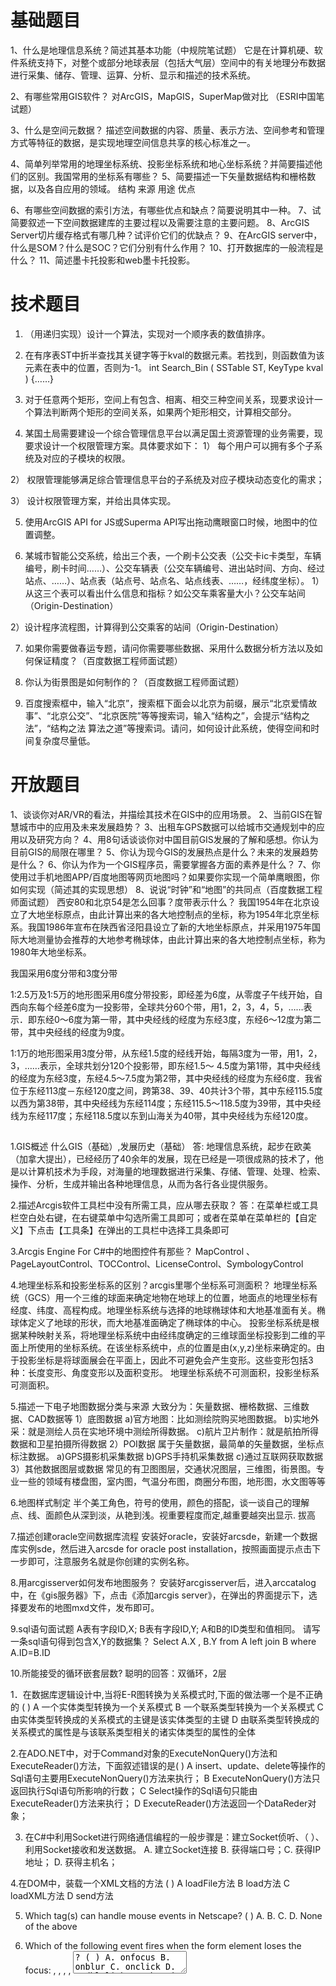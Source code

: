 # 基础题目

1、什么是地理信息系统？简述其基本功能（中规院笔试题）
它是在计算机硬、软件系统支持下，对整个或部分地球表层（包括大气层）空间中的有关地理分布数据进行采集、储存、管理、运算、分析、显示和描述的技术系统。

2、有哪些常用GIS软件？
对ArcGIS，MapGIS，SuperMap做对比 （ESRI中国笔试题）

3、什么是空间元数据？
描述空间数据的内容、质量、表示方法、空间参考和管理方式等特征的数据，是实现地理空间信息共享的核心标准之一。

4、简单列举常用的地理坐标系统、投影坐标系统和地心坐标系统？并简要描述他们的区别。我国常用的坐标系有哪些？
5、简要描述一下矢量数据结构和栅格数据，以及各自应用的领域。
结构 来源 用途 优点

6、有哪些空间数据的索引方法，有哪些优点和缺点？简要说明其中一种。
7、试简要叙述一下空间数据建库的主要过程以及需要注意的主要问题。
8、ArcGIS Server切片缓存格式有哪几种？试评价它们的优缺点？
9、在ArcGIS server中，什么是SOM？什么是SOC？它们分别有什么作用？
10、打开数据库的一般流程是什么？
11、简述墨卡托投影和web墨卡托投影。

# 技术题目

1. （用递归实现）设计一个算法，实现对一个顺序表的数值排序。

2. 在有序表ST中折半查找其关键字等于kval的数据元素。若找到，则函数值为该元素在表中的位置，否则为-1。
int Search_Bin ( SSTable ST, KeyType kval ) {……}

3. 对于任意两个矩形，空间上有包含、相离、相交三种空间关系，现要求设计一个算法判断两个矩形的空间关系，如果两个矩形相交，计算相交部分。

4. 某国土局需要建设一个综合管理信息平台以满足国土资源管理的业务需要，现要求设计一个权限管理方案。具体要求如下：
1） 每个用户可以拥有多个子系统及对应的子模块的权限。

2） 权限管理能够满足综合管理信息平台的子系统及对应子模块动态变化的需求；

3） 设计权限管理方案，并给出具体实现。

5. 使用ArcGIS API for JS或Superma API写出拖动鹰眼窗口时候，地图中的位置调整。

6. 某城市智能公交系统，给出三个表，一个刷卡公交表（公交卡ic卡类型，车辆编号，刷卡时间……）、公交车辆表（公交车辆编号、进出站时间、方向、经过站点、……）、站点表（站点号、站点名、站点线表、……，经纬度坐标）。
1） 从这三个表可以看出什么信息和指标？如公交车乘客量大小？公交车站间（Origin-Destination）

2）设计程序流程图，计算得到公交乘客的站间（Origin-Destination）

7. 如果你需要做春运专题，请问你需要哪些数据、采用什么数据分析方法以及如何保证精度？（百度数据工程师面试题）

8. 你认为街景图是如何制作的？（百度数据工程师面试题）
   
9. 百度搜索框中，输入“北京”，搜索框下面会以北京为前缀，展示“北京爱情故事”、“北京公交”、“北京医院”等等搜索词，输入“结构之”，会提示“结构之法”，“结构之法 算法之道”等搜索词。请问，如何设计此系统，使得空间和时间复杂度尽量低。

# 开放题目

1、谈谈你对AR/VR的看法，并描绘其技术在GIS中的应用场景。
2、当前GIS在智慧城市中的应用及未来发展趋势？
3、出租车GPS数据可以给城市交通规划中的应用以及研究方向？
4、用8句话谈谈你对中国目前GIS发展的了解和感想。你认为目前GIS的局限在哪里？
5、你认为现今GIS的发展热点是什么？未来的发展趋势是什么？
6、你认为作为一个GIS程序员，需要掌握各方面的素养是什么？
7、你使用过手机地图APP/百度地图等网页地图吗？如果要你实现一个简单鹰眼图，你如何实现（简述其的实现思想）
8、说说“时钟”和“地图”的共同点（百度数据工程师面试题）
西安80和北京54是怎么回事？度带表示什么？
我国1954年在北京设立了大地坐标原点，由此计算出来的各大地控制点的坐标，称为1954年北京坐标系。我国1986年宣布在陕西省泾阳县设立了新的大地坐标原点，并采用1975年国际大地测量协会推荐的大地参考椭球体，由此计算出来的各大地控制点坐标，称为1980年大地坐标系。

我国采用6度分带和3度分带

  1∶2.5万及1∶5万的地形图采用6度分带投影，即经差为6度，从零度子午线开始，自西向东每个经差6度为一投影带，全球共分60个带，用1，2，3，4，5，……表示．即东经0～6度为第一带，其中央经线的经度为东经3度，东经6～12度为第二带，其中央经线的经度为9度。

  1∶1万的地形图采用3度分带，从东经1.5度的经线开始，每隔3度为一带，用1，2，3，……表示，全球共划分120个投影带，即东经1.5～ 4.5度为第1带，其中央经线的经度为东经3度，东经4.5～7.5度为第2带，其中央经线的经度为东经6度．我省位于东经113度－东经120度之间，跨第38、39、40共计3个带，其中东经115.5度以西为第38带，其中央经线为东经114度；东经115.5～118.5度为39带，其中央经线为东经117度；东经118.5度以东到山海关为40带，其中央经线为东经120度。


##
1.GIS概述 什么GIS（基础）,发展历史（基础） 答: 地理信息系统，起步在欧美（加拿大提出），已经经历了40余年的发展，现在已经是一项很成熟的技术了，他是以计算机技术为手段，对海量的地理数据进行采集、存储、管理、处理、检索、操作、分析，生成并输出各种地理信息，从而为各行各业提供服务。

2.描述Arcgis软件工具栏中没有所需工具，应从哪去获取？
答：在菜单栏或工具栏空白处右键，在右键菜单中勾选所需工具即可；或者在菜单在菜单栏的【自定义】下点击【工具条】在弹出的工具栏中选择工具条即可

3.Arcgis Engine For C#中的地图控件有那些？
MapControl 、PageLayoutControl、TOCControl、LicenseControl、SymbologyControl

4.地理坐标系和投影坐标系的区别？arcgis里哪个坐标系可测面积？
地理坐标系统（GCS）用一个三维的球面来确定地物在地球上的位置，地面点的地理坐标有经度、纬度、高程构成。地理坐标系统与选择的地球椭球体和大地基准面有关。椭球体定义了地球的形状，而大地基准面确定了椭球体的中心。 投影坐标系统是根据某种映射关系，将地理坐标系统中由经纬度确定的三维球面坐标投影到二维的平面上所使用的坐标系统。在该坐标系统中，点的位置是由(x,y,z)坐标来确定的。由于投影坐标是将球面展会在平面上，因此不可避免会产生变形。这些变形包括3种：长度变形、角度变形以及面积变形。 地理坐标系统不可测面积，投影坐标系可测面积。

5.描述一下电子地图数据分类与来源
大致分为：矢量数据、栅格数据、三维数据、CAD数据等 1）底图数据 a)官方地图：比如测绘院购买地图数据。 b)实地外采：就是测绘人员在实地环境中测绘所得数据。 c)航片卫片制作：就是航拍所得数据和卫星拍摄所得数据 2）POI数据 属于矢量数据，最简单的矢量数据，坐标点标注数据。 a)GPS摄影机采集数据 b)GPS手持机采集数据 c)通过互联网获取数据 3）其他数据图层或数据 常见的有卫图图层，交通状况图层，三维图，街景图。专业一些的领域有楼盘图，室内图，气温分布图，商圈分布图，地形图，水文图等等

6.地图样式制定
半个美工角色，符号的使用，颜色的搭配，谈一谈自己的理解 点、线、面颜色从深到淡，从艳到浅。视重要程度而定,越重要越突出显示. 拔高

7.描述创建oracle空间数据库流程
安装好oracle，安装好arcsde，新建一个数据库实例sde，然后进入arcsde for oracle post installation，按照画面提示点击下一步即可，注意服务名就是你创建的实例名称。

8.用arcgisserver如何发布地图服务？
安装好arcgisserver后，进入arccatalog中，在《gis服务器》下，点击《添加arcgis server》，在弹出的界面提示下，选择要发布的地图mxd文件，发布即可。

9.sql语句面试题
A表有字段ID,X; B表有字段ID,Y; A和B的ID类型和值相同。 请写一条sql语句得到包含X,Y的数据集？ Select A.X , B.Y from A left join B where A.ID=B.ID

10.所能接受的循环嵌套层数?
聪明的回答：双循环，2层

1．在数据库逻辑设计中,当将E-R图转换为关系模式时,下面的做法哪一个是不正确的 ( )
A 一个实体类型转换为一个关系模式 B 一个联系类型转换为一个关系模式 C 由实体类型转换成的关系模式的主键是该实体类型的主键 D 由联系类型转换成的关系模式的属性是与该联系类型相关的诸实体类型的属性的全体

2.在ADO.NET中，对于Command对象的ExecuteNonQuery()方法和ExecuteReader()方法，下面叙述错误的是( )
A insert、update、delete等操作的Sql语句主要用ExecuteNonQuery()方法来执行； B ExecuteNonQuery()方法只返回执行Sql语句所影响的行数； C Select操作的Sql语句只能由ExecuteReader()方法来执行； D ExecuteReader()方法返回一个DataReder对象；

3. 在C#中利用Socket进行网络通信编程的一般步骤是：建立Socket侦听、（ ）、利用Socket接收和发送数据。
A. 建立Socket连接 B. 获得端口号；C. 获得IP地址； D. 获得主机名；

4.在DOM中，装载一个XML文档的方法 ( )
A loadFile方法 B load方法 C loadXML方法 D send方法

5.  Which tag(s) can handle mouse events in Netscape? ( )
A.   B.  C. 
D.  None of the above

6.  Which of the following event fires when the form element loses the focus: , , , , <textarea>? ( ) A.  onfocus B.  onblur C.  onclick D.  ondblclick 7.  What is the correct syntax for referring to an external script called " abc.js"?( ) A. <script href=" abc.js"> B. <script name=" abc.js"> C. <script src=" abc.js"> D.  None of the above 选择题答案：1D 2C 3 A 4B 5B 6 B 7C 8.B/S模式中客户端向服务器发送请求有几种方式。 9.SQLSERVER服务器中，给定表 table1 中有两个字段 ID、LastUpdateDate，ID表示更新的事务号， LastUpdateDate表示更新时的服务器时间，请使用一句SQL语句获得最后更新的事务号。 10.简述你对类、对象、接口它们之间关系的理解。 对象是类的实例化，需要被继承之后才能发挥作用的类 11.你使用过 Google 地图吗？如果要你实现一个简单鹰眼图，你如何实现（简述其的实现思想） 12.列举一些你曾经参与的项目，以及你在该项目中的角色，和你在该项目中获得的收获。 城信所GIS程序员笔试部分题目：（完全原题） 1.什么是元数据？ 元数据就是用来定义数据的数据metadata 2.简单列举常用的地理坐标系统、投影坐标系统和地心坐标系统？并简要描述他们的区别。 地理坐标系统：WGS84； 投影坐标系统：北京54，西安80。 地理坐标系统与投影坐标系统的区别： 1）.地理坐标系统是以经纬度为地图的存储单位，确定一个可以量化计算的椭球体，还有一个可以将该椭球体定位的大地基准面。 2）.投影坐标系统是以长度单位（通常是米）来进行地图的存储，要确定一个投影坐标，首先要有一个球面坐标，然后就是转化过程，即通过一定的算法（高斯克吕格就是一种投影算法），将该球面坐标投影成为平面坐标。 3.简要描述一下矢量数据结构和栅格数据，以及各自应用的领域。 a.栅格结构是以规则的阵列来表示空间地物或现象分布的数据组织，组织中的每个数据表示地物或现象的非几何属性特征。 b.矢量数据结构是通过记录坐标的方式尽可能精确地表示点、线和多边形等地理实体，坐标空间设为连续，允许任意位置、长度和面积的精确定义。 c.栅格数据操作总的来说容易实现，矢量数据操作则比较复杂； d.栅格结构是矢量结构在某种程度上的一种近似，对于同一地物达到于矢量数据相同的精度需要更大量的数据；在坐标位置搜索、计算多边形形状面积等方面栅格结构更为有效，而且易于遥感相结合，易于信息共享； e.矢量结构对于拓扑关系的搜索则更为高效，网络信息只有用矢量才能完全描述，而且精度较高。对于地理信息系统软件来说，两者共存，各自发挥优势是十分有效的。 4.有哪些空间数据的索引方法，有哪些优点和缺点？简要说明其中一种。 a.简单网格空间索引：把空间划分为大小相同的网格。根据每个实体的空间范围把实体网格划成不同的部分，每个梅岭记录落入该格内的空间实体的编号，每一部分对应的网格分别增加新的记录以反映当前处理实体； b.KD树：是一种基于点的动态索引方法。在二维坐标下，根据插入结点的X,Y坐标对空间进行交叉分割，把数据递归地划分为一个二叉查找树； c.R树：R树由中间结点和叶结点组成，实际数据对象的最小外接矩形存储在叶结点中，中间结点通过聚集其低层结点的外接矩形形成，包含所有这些外接矩形。 5.试简要叙述一下空间数据建库的主要过程以及需要注意的主要问题。 完整的数据建库过程包括：数据库建模过程、数据监理过程、利用各种工具将各种数据入库的过程。 A．数据库建模过程。这一过程主要是根据行业应用特点及对其的理解，制定出比较规范的数据规范，在逻辑上建设数据库。 B. 数据监理过程。这一过程主要是检测数据的正确性，从而保证建库的准确性。 C．狭义上的建库主要是指利用各种工具将各种数据入库的过程。在这个过程中最重要的是多源数据的集成问题。数据格式转换模式格式转换模式是传统的GIS数据集成方法，也是入库的基本思想。在这种模式下，其他数据格式经专门的数据转换程序进行格式转换后，就可以进行入库了。这是目前GIS系统集成的主要办法。基本上每个GIS平台都提供了一些数据转换工具，以ESRI公司的ArcGIS 平台为例子，其提供了ArcToolBox工具箱，功能比较完善和强大，基本上支持所有市面上主流的各种GIS数据 6.试述坐标变换的基本原理？写出仿射变换的主要处理过程。 坐标变换的基本原理是：是通过改变对应的参数，如基准面，椭球体，或者投影计算方法，实现由一种坐标系统向另一种坐标系统转换转换的过程。（找不到相关的资料，自己总结的） 仿射变换：是空间直角坐标变换的一种，它是一种二维坐标到二维坐标之间的线性变换，保持二维图形的“平直线”和“平行性”，其可以通过一系列的原子变换的复合来实现，包括平移(Translation)、缩放（Scale）、翻转（Flip）、旋转（Rotation）和剪切(Shear)。 海维公司GIS程序员笔试部分题目：（凭记忆） 1.SQL查询语句。（南方数码公司SQL查询也是重点考查内容） 2.给定一个变量IFeatureClass：fcs，另外一个变量IPolygon：poly。要求从fcs中获取与poly相交的所有要素的集合。 请用代码实现上述过程。 3. ArcGIS Server切片缓存格式有哪几种？试评价它们的优缺点？ a.ArcGIS Server缓存瓦片文件格式一般来说有三种：JPEG、PNG32及PNG8。 b.这三种文件格式在一些方面上有些不同，这些不同就决定了他们主要应用的方向。以下详细看看主要的差别：      1)、是否支持透明：JPEG不支持透明底色，PNG32与PNG8支持透明底色。也就是作为最低层的底图可以使用JPEG，其他地方最好使用PNG格式。      2)、支持的颜色级别：JPEG与PNG32支持16万色，而PNG8支持256色。对于需要丰富颜色表达的图层，建议采用JPEG或者PNG32，对于简单的要素渲染的需求，则选择PNG8比较合适。      3)、存储方式 ：JPEG为有损带高压缩比的文件格式，能支持55-90的压缩比例。而PNG32和PNG8都是无损的。图片精度高，同时占用磁盘空间较大。 c.综合上述的特点一般来说JPEG比较适合用于影像切片，PNG32则适中与影像与矢量的切片。由于支持的颜色数较少及透明的特点PNG8更适合用于矢量数据的切片。 4.地理坐标与投影坐标有什么区别和联系。 1）.地理坐标系统是以经纬度为地图的存储单位，确定一个可以量化计算的椭球体，还有一个可以将该椭球体定位的大地基准面。 2）.投影坐标系统是以长度单位（通常是米）来进行地图的存储，要确定一个投影坐标，首先要有一个球面坐标，然后就是转化过程，即通过一定的算法（高斯克吕格就是一种投影算法），将该球面坐标投影成为平面坐标。 5.用递归算法计算第30个数字。 1，1，2，3，5…. 6.认为身为一个GIS程序员，需要掌握的各方面素养是什么？ a.编程语言能力 b.英语 c.学习能力 d.文档能力 e.创造能力 7.如何管理一个软件项目，你认为一个软件开发项目重点应该放在哪一部分？ 无答案 8.你认为现今GIS的发展热点是什么？GIS的发展趋势会是怎样？ WEB GIS 三维GIS 数字地球共享，三维 ArcEngine知识 1.数据库的三种形式： a)Mdb数据库形式 b)文件形式（如shp,Tin,Raster） c)SDE数据库形式 2.打开数据库的一般流程： a)定义IWorkspaceFactory变量pWsf; b)创建具体的WorkspaceFactory,如 pWsf=new ShapeWorkspaceFactory; pWsf=new AccessWorkspaceFactory; c)利用Open或者OpenFromFile打开数据库，产生IWorkSapce对象，即为数据库对象。 3.如何理解ILayer，IFeatureClass，IFeatureLayer与IFeature的关系。 IFeayureLayer是ILayer的子类 ， IFeature是IFeatureLayer中的一个要素。可以 从IFeatureLayer中得到IFeatureClass  再利用游标IFeatureCursor就可以把这些IFeature一个个遍历出来了！

# GIS开发面试问题：
1、请做个自我介绍

2、路由生命周期（也叫导航守卫）

1）全局守卫：是指路由实例上直接操作的钩子函数，特点是所有路由配置的组件都会触发，直白点就是触发路由就会触发这些钩子函数

beforeEach（to，from， next）

beforeResolve（to，from， next）

afterEach（to，from）

2）路由守卫： 是指在单个路由配置的时候也可以设置的钩子函数

beforeEnter（to，from， next）

3）组件守卫：是指在组件内执行的钩子函数，类似于组件内的生命周期，相当于为配置路由的组件添加的生命周期钩子函数。

beforeRouteEnter（to，from， next）

beforeRouteUpdadte（to，from， next）

beforeRouteLeave（to，from， next）

3.关于你在简历中提到的项目,都使用了那些技术栈来进行开发?

答: 首先是Web前端使用了 jQuery + Bootstrap 这样一个通用的技术栈,然后后台管理使用了Vue + Vue-router + Element-UI ,接口服务使用的是node + Express 框架,可以方便的实现 MySQL数据库的连接。

4.你的平台使用了天地图,说一下这个服务是什么格式的类型,具体是怎样加载出来的?

答: 天地图的服务采用的是 OGC 的网络地图瓦片服务 (WMTS) 标准。

简单来说,就是天地图提供了这样一个WMTS的标准服务,开发者向天地图地图服务发出请求,从而调用其在线瓦片地图,然后在OpenLayers中使用对应加载瓦片地图的方法进行调用,就可以在前端进行展示了。

5.在openLayers中如何加载WMTS服务?

答: 在openLayers中可以通过olsourse.WMTS 以及 ol.sourse.XYZ等方式加载WMTS服务，ol.source.XYZ的方式比较简单，只需要输入修改url和xyz以及坐标系即可。而ol.source.WMTS较复杂，需要配置原点、分辨率数组、分辨率对应的级别、坐标系的参数等。

6.你刚才有提到WMS,可以具体说一下WMS和WMTS两者的区别吗?

答: WMTS服务和WMS服务本质区别即对客户端请求服务的响应不同

比如在接受客户端请求WMTS服务时，返回给客户端是固定大小的瓦片，客户端根据索引号来获取每一张瓦片，而后拼接成地图进行展示，其采取缓存技术来替代实时对数据进行可视化，用以提高地图响应能力。

而当客户端请求WMS服务时，返回给客户端是一张完整的图片，客户端取到直接展示。

7.你还用过其他OGC标准的服务吗?

WFS(要素服务) WPS(地理处理服务) WCS等

8.你现在使用的天地图的坐标系是什么坐标系?

答: CGCS2000

9.有没有了解过web墨卡托投影,两者有什么区别,如何快速分辨?

地理坐标系和投影坐标系的区别

快速分辨:单位(经纬度坐标和xy的区别)和形状两方面(web墨卡托投影为正方形)

10.其他一下常用的大地坐标系和投影坐标系有哪些,简述一下两者的区别?

大地坐标系(地理坐标系) --三维(单位:经纬度坐标,大地高)

投影坐标系(平面坐标系) --二维(单位: XYZ坐标)

11.为什么JS是单线程?

单线程:在同一时间只能做一件事

js也有多线程能力,即web worker,但有限制,无法操作DOM

因为js主要功能是操作DOM,如果有多线程,其中一个线程要删除一个div,另外一个线程要给这个div添加子元素,那到底要听那个线程的呢,这样会产生很多冲突.

12.JS单线程的问题及解决方法

单线程引发的问题:所有任务都需要排队,前一个任务结束,才会执行后一个任务,这样一些耗时很长的任务就会阻塞页面的操作,如果一值等待则会非常不合理

解决办法:引入异步,添加了一个消息队列, 即将一些需要等待的任务分类按顺序放在消息队列中,先执行可以直接执行的任务,之后不停的去消息队列询问是否有任务可以执行,有就将任务重新放到主线程里执行,没有就继续之前的操作,这个过程就是js的事件轮询

1.所有任务都在主线程上执行,形成一个执行栈

2.如果执行栈中的所有同步任务执行完毕,js就会读取消息队列中的异步任务,如果有可以执行的任务就把它放到执行栈中并开始执行

3.主线程不断重复上面的第二步,这样的一个循环称为事件循环

13.js中的宏任务和微任务

js将异步队列里的任务划分为宏任务和微任务,有时也把同步任务视为宏任务

主进程: 同步任务 1).Promise里面(非回调) 2).async await里面的同步化代码

消息队列: 异步任务 - 微任务队列 : 1). process.nextTick 2). Promise.then回调 3). MO

- 宏任务队列 : 1). setTimeout, setInterval, setImmediate 2). I/O 3). UI rendering

执行顺序:

执行主线程执行栈中的任务 ----> 同步代码(宏任务) : 同步代码, promise中的代码 , await中的代码 -----> 当主线程执行栈清空 ----> 执行微任务队列 ----> 微任务(异步) : 返回的promise回调(即.then里面的内容) ----> 微任务队列清空 -----> 执行宏任务队列 ----> 宏任务(异步) :定时器任务 ----> 宏任务队列清空 -----> 回到主线程,所有任务队列清空

没有任务就所有任务队列清空,如果还有任务,就继续进行上面的轮询。



14. 除了使用天地图等第三方地图，你有没有尝试着自己发布一些地图来使用?

开源的geoserver 或者商用的ArcGIS\SuperMap\MapGIS的服务发布平台





点击了解更多GIS开发就业信息​www.wjx.cn/vj/hJCzVnR.aspx
​www.wjx.cn/vj/hJCzVnR.aspx





除了以上问题，还有一些根据自己情况来回答的问题，比如：

1.如果我在渲染一个点图层的时候，这个点的数量非常多，一次加载的话会非常慢，有什么办法可以改善这个加载速度？

2.如果我现在要查询一条河周边有哪些有污染的工厂需要搬迁,用你现在的技术要如何实现?

3.你还用OpenLayers做过什么?

4.在项目完成前后对比,你最大的收获是什么?

5.你在项目中主要的工作是什么,讲解一下具体思路?

6.你认为自己项目中的亮点有哪些,具体讲一下。

7.是否学习过cesium?

8.是否学习过vue3和TS?

9.你对哪个数据库比较熟悉,主要用它来做什么?

10.写过那些SQL语句?

11.你对开源GIS软件有哪些了解?

12.后台接口方面你了解过哪些,post和get有什么不同?

13.你说到WMTS涉及到切片,说说你对切片层级的了解.

14.有没有了解过影像服务和矢量服务的叠加在前端是如何实现的?

15.你对影像的处理有了解过吗?

16.你有做过浏览器的适配吗?

17.项目做了多久,遇到了哪些困难,如何解决的?

18.除了你简历上提到了几个项目,你还做过别的项目吗?

19.你未来一两年有什么规划或者打算?

20.你打算在这边留多久?(外地必问)



2021年百度数据分析师面试题
小编:管理员 1289阅读 2021.06.17
第1题：

一、基础题：

1.GIS的组成部分


第2题：

 2.简述墨卡托投影


第3题：

 3.简述矢量地图与栅格地图的特点和区别


第4题：

二、简答题

1.地图中POI的相关概念


第5题：

 2.你需要做春运专题，请问你需要哪些数据、采用什么数据分析方法以及如何保证精度?


第6题：

 3.你认为街景图是如何制作的?


第7题：

 三、素质题

1.你的方案得不到leader响应怎么办?


第8题：

 2.如果你和你的同事被分配到一个任务的两个模块，他没有完全理解他的模块，并且如果换你做他的模块又会很高效很快完成，你会怎么做?


第9题：

 3.说说“时钟”和“地图”的共同点


 哈啰单车GIS数据分析师。
面试是数据产品部门的经理，下面应该是有10-20 个人的团队，里面有2个是GIS分析师。问了开城时如何估算单车投放数量，考虑哪些数据，数据可行性，如何计算。如何选址投放，要用哪些数据。如何估算人流量，使用什么数据。 由于没有单车的相关分析经验，很难回答这些问题。而且属于比较开放式的。面试的人没有问道任何空间分析的方法，Arcgis使用等，和JD上的要求差别很大。

Q：开城时如何估算单车投放数量，考虑哪些数据，数据可行性，如何计算。如何选址投放，要用哪些数据。如何估算人流量，使用什么数据。

面试问题，以聘请GIS分析师？
地理信息 | 2021-01-03 | 编程黑洞网 | 0条评论 | 329 人阅读



有什么合适的面试问题可以问到GIS分析师职位的候选人？级职位）。

过去，我曾问过有关他们最近的项目以及他们用来跟上行业发展的站点/新闻的问题。

#1 楼
您如何处理无聊的重复性任务？

如果答案没有提到脚本或自动化，那么您应该格外警惕。候选人应该在GIS课程中遇到过脚本语言或宏。

您有什么数据库经验？

许多GIS分析师开始对地理数据库负责-无论他们希望还是适合。任何创建数据库，主键，SQL，外键等方面的经验都将是一大优势。

栅格数据和矢量数据有什么区别？

我认为这是GIS的Fizzbuzz测试。

评论
如果将这些答案拆分成可以独立投票的答案，那就太好了。

– Underdark♦
2011-2-14在10:46
#2 楼
向他们询问他们对GIS分析的热爱和热情。在领导项目之后，他们凭直觉做了什么？他们纯粹出于好奇而进行了什么样的分析？并要求提供具体示例

#3 楼
GIS分析师的职责可能相差很大。对于我们填写的最后一个空缺，必须进行ArcGIS Server管理，所有面试的候选人都有经验。我们将它们放在白板上，并尽可能保密，以绘制它们过去配置/使用过的ArcGIS Server设置的详细图表。这使我们能够很好地理解他们对我们真正需要他们管理的系统/过程的精髓。

使用您的白板，使它们绘制并绘制出事物图。

评论
我会注意细节。我从未使用过ArcGIS Server，但我认为我可以在配置，设置和性能调整方面做得很出色。也许要求潜在员工绘制Web映射堆栈或用于现场数据收集的工作流？看这个过程，不用担心软件，这就是我要说的。

– Alex Leith
2013年9月20日0:50在
#4 楼
我认为询问开源或“社区” GIS项目将是探索其知识库的广泛性以及他们是否参与了这些类型的项目的好方法。当然，gis.stackexchange.com是一个示例，http：//www.openstreetmap.org/可能是另一个示例。

#5 楼
由于GIS是一个不断发展的领域，因此您可以询问候选人的技术观察实践。例如，他们对今天要了解和观看的技术，工具和数据源的看法。

#6 楼
我个人认为GIS分析师应该能够扎实地解决“多边形中点”问题的解决方案。该练习揭示了申请人的空间推理能力。

评论
这仅在程序设计意义上有用。如果只需要使用空间函数，则不需要解决特定的算法实现。如果有人可以找到多边形点或缓冲区算法的解决方案，那么他们的表现要比大多数人要好。

– Alex Leith
2013年9月20日下午0:47
#7 楼
我认为询问候选人对GIS的特定领域感兴趣总是有好处的。这个问题的答案显然范围很广（例如，网络拓扑，分布式GIS，制图等），但应阐明它们可能适合您的项目和/或组织的位置。此外，他们清楚地表达自己的反应可以洞悉他们的沟通技巧；毕竟这是一个棘手的问题。

#8 楼
我最近申请了GIS工作。由于这是一项政府工作，有很多申请人，因此他们有书面的选择权。除了工作特定的部分外，还有一些问题需要检查一般的gis知识：


定义（3-5行）：形状，kml， scale，wms，
INSPIRE（在我们的国家中与gis相关的某些法律名称和
数据集）。
给出2个表的产品和订单（结构在那里）：编写一个
sql查询以获取产品
订单ID xxx的描述。
#9 楼
GIS分析师应该了解基准，投影等信息。因此，我想问一下：什么是基准？

什么是投影？


评论
@Sunil：我相信这个“​​问题”是一个适当的答案，因为主要问题谈论面试问题。

–德夫达塔（Devdatta Tengshe）
13年7月8日在5:07
@Devdatta Tengshe是的，你是对的。我删除了我的帖子。

– Sunil
13年7月8日在5:13
#10 楼

您在Gis分析中的优势/最弱点是什么？
您是“计算者”还是“解释/写作者”？
是什么使您在工作环境中发疯？
您如何看待自己的十年？
为什么雇用您而不是X先生？您能提供什么？
您多久备份一次？
您最喜欢的gis软件是什么？为什么？它比X更好吗？
您将如何表达对上司的抱怨？
哪个最新的gis研究主题吸引您开始一个新项目？
哪个最新的gis相关项目您认为没有用，为什么？


评论
如果将这些答案拆分成可以独立投票的答案，那就太好了。

– Underdark♦
2011-2-14在10:46
坦白地说，这些问题中有一半确实很俗气，只是带有GIS的典型通用面试问题的变体。有关类似的观点，请参见theoatmeal.com/comics/interview_questions。

– Andy W
2011-2-14在15:32
@Andy W：面试中多次问过我每个问题！我的想法和漫画家的想法非常相似。

– Baltok
13年2月7日在20:55
#11 楼
从基础开始

什么是投影？

什么是不同的投影系统？投影坐标系和地理坐标系之间有什么区别？ >什么是尺度？

什么是地理编码？

什么是反向地理编码？

什么是地理参考？
<
什么是地理处理？

最困难的问题：

对您来说更重要的是：金钱还是工作？弱点？

定义多样性？ [GIS经理在2009年6月提出的一个真实问题]



评论
多样性问题与政治正确性或图像处理有关吗？ spaceanalysisonline.com/output/html/LandscapeMetrics.html

– Kirk Kuykendall
2011-2-14 15:41
他们没有指定-只是重复了这个问题。 （同时提到了公司的图像处理和多元文化方面）-提供了工作，但这是伦敦的内心核心，薪水甚至无法支付运输成本。该工作是为2012年伦敦夏季奥运会的安全措施制定的

– Mapperz♦
2011-2-14在16:01


申请表上最可笑的问题-您出生时的性别是？ -这与您将要完成的实际工作有什么关系？

– Mapperz♦
2011-2-14在16:08


如果至少在英国，关于出生性别的询问没有被禁止，我会感到惊讶。

–伊恩·特顿♦
2011-2-14在18:25
@Mapperz-有趣。我不知道奥运会的治安管理系统是否会配备使用面部识别功能来跟踪符合特定特征的人物运动的闭路电视摄像机。 en.wikipedia.org/wiki/…

– Kirk Kuykendall
2011-2-14在18:27


#12 楼
什么是RDBMS？什么是版本控制？您如何将其隐含在GIS中？
您是否参加了ESRI认可的GIS分析高级课程？
您是否拥有计算机科学学位，您认为这是相关的，为什么？
您是否拥有Python，Unix，Linux，ArcGIS的经验？
您擅长创建解决方案，解决问题吗？问题，学习新技术，软件环境以及创建和分析地理数据？给我举几个例子。
哪里有最适合统计分析的GIS数据集的最佳来源？为什么？
什么是平方根均值误差？为什么与地址精度有关？ GIS数据库中的比例尺和距离是什么。
最后一个是技巧问题BTW

#13 楼
您介意使用什么工具吗？

我们不宣传我们工具箱中的工具，因为我们希望通过数据库，脚本和地理分析经验吸引各种各样的人；不一定是ESRI经验或MapInfo经验。培训课程通常可以覆盖一两个课程，并且有足够的时间来提高技能。

#14 楼
对于认为他们可能会解决问题的分析师角色，我认为给他们一个必须解决的问题，或者给他们一个难题，使他们立即就位，并有助于确定可能不会出现在问题中的优势和劣势。

即使是他们无法解决/无法解决的问题，您也可以告诉谁快速放弃，创造性思维，沮丧等。想在您的团队中。

他们最喜欢以前项目的哪些部分-过程，编码，分析，问题解决，调试，对不同解决方案的思考。

#15 楼
我很惊讶没有出现有关空间操作/查询的知识。 br />您可以确定GIS中遇到的一些空间操作吗？ （相交，并集等）

鉴于Area / Layer A and Area / Layer B，如果要确定在Area / Layer A和Area / La中不重叠的区域，则使用什么空间运算B层？

您可能想使用什么查询来识别这条主要道路X公里以内的快餐链？ （期望使用缓冲功能而不是使用距离公式的查询）

评估他们是否真的可以在GIS上下文中进行分析。

#16 楼
您有任何想问我们的问题吗？

我不知道我下午休假几次，接受采访时，我被问了一百万，一个关于我自己的问题是55分钟，然后在面试结束时，也许我有五分钟的时间问准雇主问题。当然，在最近的五分钟内，每个人都渴望参加其他会议或试图赶紧与下一位候选人保持时间表。

请记住，您最好的候选人将回访您。就像将面试都安排在平等的同事之间进行会议一样对待面试。


哈啰出行面经【地理信息工程师】
【一面】小姐姐（985本硕），微信电话面试，30min左右，2020.11.3
自我介绍
项目深挖，包括用什么方法做什么，意义，有没有验证、数据情况、使用的方法原理等，还挺细。我是被问了两个和岗位有关的项目
聊python（我的项目中用到），具体用什么包，什么数据库
常用的GIS分析工具举例
场景应用题：一个是如何推荐最优上车点，二是如何利用现有数据确定商圈出入口
做过的项目中碰到的最大问题，如何解决
三个优缺点，并举例
反问：有什么问题

【二面】小哥哥（华为来的算法工程师），微信视频面试，40min左右，2020.11.5
上来一顿下天马行空聊，公司发展情况、出行这块业务的发展、部门重点是在做什么、岗位三个方面的内容、上海落户、为什么想来公司、还聊了一面的情况等……（我一直在听，时不时附和一两句）
C++专业知识：多态、构造函数、设计模式、野指针、内存、常量变量
问了笔试里的一些题：表示很惊讶我水准原点高程能答对（我连懵带猜的，一时也记不清到底是70.多少了）
GIS里面的空间索引
聊项目
软件设计的总体流程，会考虑哪些因素
又开始天马行空聊……需要的人才、架构、地图、产品、这个岗位所属部门、发展空间大、目标赶超滴滴美团、校招社招扩充……
反问：部门人数和后续流程
我室友说她就是写了面经才拿到offer的，暂且信她一回。面试中项目聊得挺来，工作内容也是我比较喜欢的，所以……还是很希望能去的。
两天没消息了，有没有已经收到HR面的小伙伴？
之前几家面试，遇到过技术面过得很好（直接说行的那种）后来又突然就凉了的情况，就很慌，时刻在反思自己有没有什么是不该说但说了的，啊，好累。

----------------------分割线--------------------------------

因为前面面试的时候，面试官说13号他们会终止所有的流程。心惊胆颤地等到周一，向二面试官询问面试进度。刚发了消息，就有HR面试官加了我，我以为是二面面试官看到消息了，只是没空回复，直接派HR加我。欣喜若狂，内心想着，果然机会要自己争取。等到下午电话面试的时候，二面的面试官回了条消息：后续会有HR联系你的，勿急。啊啊啊啊啊啊啊啊啊啊……

贴面经果然有效，给HR面补上。继续祈愿祈愿！！！！

【HR面】小哥哥，微信电话面试，25min左右，2020.11.9
没有自我介绍，直接问目前offer，薪资情况
为什么要来上海工作
目前的毕设情况，能不能去实习
结合你目前的情况，有哪些技能足够掌握，可以放一放，有哪些还要去加强
如果你来，这里有很多方向，说说的你的打算
学校三方是线上签订的吧，如果给你三方，一个月内能签嘛
为什么要从武汉到南京
给我说了下一步流程
反问环节
在牛客发帖被同学发现了，你们算偷窥吗，公开处刑啊，我想改名，我不要叫瓜皮……


1. 介绍下你在这个岗位的优势？
2. 你对自己的总结是？
3. 你学的最好的一部分是什么？
4. 学习的难点在哪里，怎么克服的？
5. 学习中遇到了问题你是怎么解决的？
6. UVE 框架中你学过的知识点选你最拿手的给我分享一下？
7. 除了在课堂上学习外有在网上去扩展下相关知识么？学习的途径是什么？
8. JavaScript 最难的是那一部分？现在你是怎么理解的了？
9. webgis 二次开发是什么？能做什么事情？
10. 在学习 webgis 用到了那些软件？ mapbox 是一个什么？ OpenLayers 是一个什么？
Cesium 是一个什么？ HTML 是一个什么？
11. 发布数据的流程是什么样的？你在小组中负责的是什么？
12. 地图展示功能加载的底图是从哪里来的？
13. 地图控件类目是什么？调用的 API 是在哪一个类名？
14. 地图的类名你记得么？
15. 分享一个你学的最好的前端技术？介绍一个你觉得你学的最好的部分。
16. 大地坐标系和直角坐标系的区别？
17. 用到哪些 GIS 软件？你用这个软件主要用来哪些功能？
18. 地理系信息和普通信息最主要的区别是什么？
20. 你未来的职业规划是？

